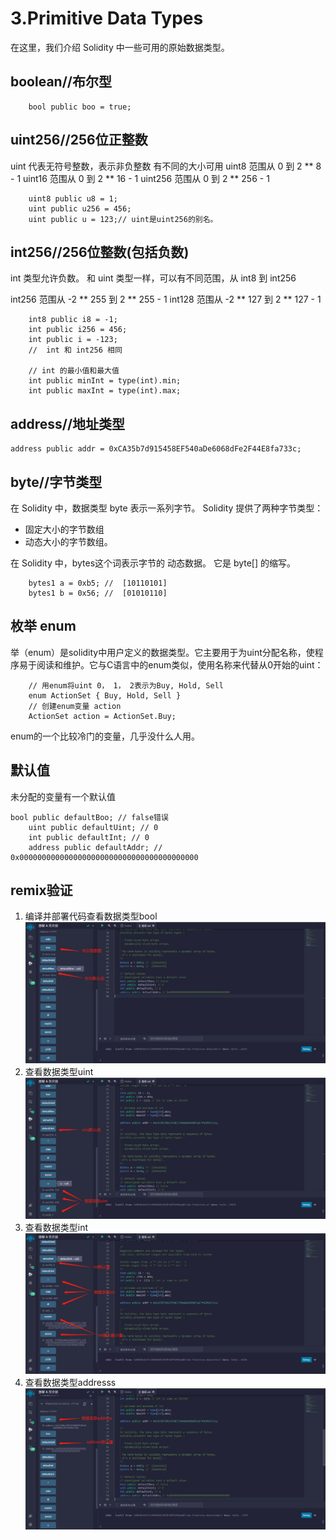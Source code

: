 # 3.Primitive Data Types


在这里，我们介绍 Solidity 中一些可用的原始数据类型。

## boolean//布尔型
```solidity
    bool public boo = true;
```

## uint256//256位正整数
uint 代表无符号整数，表示非负整数
有不同的大小可用
uint8   范围从 0 到 2 ** 8 - 1
uint16  范围从 0 到 2 ** 16 - 1
uint256 范围从 0 到 2 ** 256 - 1
```solidity
    uint8 public u8 = 1;
    uint public u256 = 456;
    uint public u = 123;// uint是uint256的别名。
```

## int256//256位整数(包括负数)
int 类型允许负数。
和 uint 类型一样，可以有不同范围，从 int8 到 int256
    
int256 范围从 -2 ** 255 到 2 ** 255 - 1
int128 范围从 -2 ** 127 到 2 ** 127 - 1
```solidity
    int8 public i8 = -1;
    int public i256 = 456;
    int public i = -123; 
    //  int 和 int256 相同

    // int 的最小值和最大值
    int public minInt = type(int).min;
    int public maxInt = type(int).max;
```

## address//地址类型
```solidity
address public addr = 0xCA35b7d915458EF540aDe6068dFe2F44E8fa733c;
```

## byte//字节类型
在 Solidity 中，数据类型 byte 表示一系列字节。 
Solidity 提供了两种字节类型：

 - 固定大小的字节数组
 - 动态大小的字节数组。
     
在 Solidity 中，bytes这个词表示字节的 动态数据。 
它是 byte[] 的缩写。
```solidity
    bytes1 a = 0xb5; //  [10110101]
    bytes1 b = 0x56; //  [01010110]
```

## 枚举 enum
举（enum）是solidity中用户定义的数据类型。它主要用于为uint分配名称，使程序易于阅读和维护。它与C语言中的enum类似，使用名称来代替从0开始的uint：
```solidity
    // 用enum将uint 0， 1， 2表示为Buy, Hold, Sell
    enum ActionSet { Buy, Hold, Sell }
    // 创建enum变量 action
    ActionSet action = ActionSet.Buy;
```
enum的一个比较冷门的变量，几乎没什么人用。
## 默认值
未分配的变量有一个默认值
```solidity
bool public defaultBoo; // false错误
    uint public defaultUint; // 0
    int public defaultInt; // 0
    address public defaultAddr; // 0x0000000000000000000000000000000000000000
```

## remix验证
1. 编译并部署代码查看数据类型bool
![3-1.jpg](img/3-1.jpg)
2. 查看数据类型uint
![3-2.jpg](img/3-2.jpg)
3. 查看数据类型int
![3-3.jpg](img/3-3.jpg)
4. 查看数据类型addresss
![3-4.jpg](img/3-4.jpg)